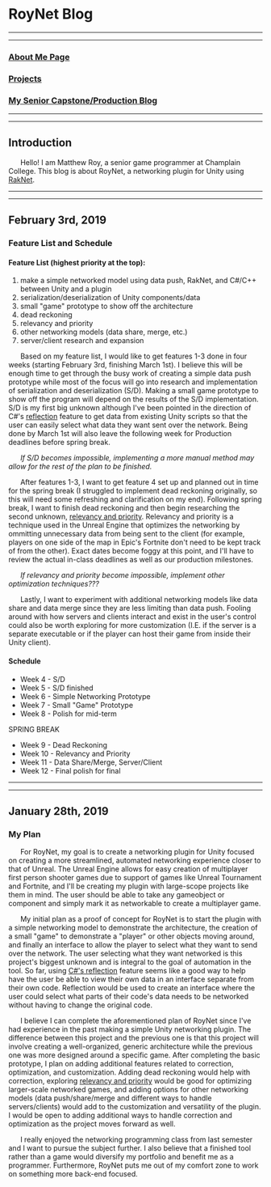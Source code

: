 # RoyNet Blog

---
---

### [About Me Page](https://matthewroy01.github.io/aboutme)

### [Projects](https://matthewroy01.github.io/index)

### [My Senior Capstone/Production Blog](https://matthewroy01.github.io/capstoneblog)

---
---

## Introduction

&nbsp;&nbsp;&nbsp;&nbsp;&nbsp;&nbsp;Hello! I am Matthew Roy, a senior game programmer at Champlain College. This blog is about RoyNet, a networking plugin for Unity using [RakNet](http://www.jenkinssoftware.com/index.html).

---
---

## February 3rd, 2019
### Feature List and Schedule

#### Feature List (highest priority at the top):

1. make a simple networked model using data push, RakNet, and C#/C++ between Unity and a plugin
2. serialization/deserialization of Unity components/data
3. small "game" prototype to show off the architecture
4. dead reckoning
5. relevancy and priority
6. other networking models (data share, merge, etc.)
7. server/client research and expansion

&nbsp;&nbsp;&nbsp;&nbsp;&nbsp;&nbsp;Based on my feature list, I would like to get features 1-3 done in four weeks (starting February 3rd, finishing March 1st). I believe this will be enough time to get through the busy work of creating a simple data push prototype while most of the focus will go into research and implementation of serialization and deserialization (S/D). Making a small game prototype to show off the program will depend on the results of the S/D implementation. S/D is my first big unknown although I've been pointed in the direction of C#'s [reflection](https://www.tutorialspoint.com/csharp/csharp_reflection.htm) feature to get data from existing Unity scripts so that the user can easily select what data they want sent over the network. Being done by March 1st will also leave the following week for Production deadlines before spring break.

&nbsp;&nbsp;&nbsp;&nbsp;&nbsp;&nbsp;*If S/D becomes impossible, implementing a more manual method may allow for the rest of the plan to be finished.*

&nbsp;&nbsp;&nbsp;&nbsp;&nbsp;&nbsp;After features 1-3, I want to get feature 4 set up and planned out in time for the spring break (I struggled to implement dead reckoning originally, so this will need some refreshing and clarification on my end). Following spring break, I want to finish dead reckoning and then begin researching the second unknown, [relevancy and priority](https://docs.unrealengine.com/en-US/Gameplay/Networking/Actors/Relevancy). Relevancy and priority is a technique used in the Unreal Engine that optimizes the networking by ommitting unnecessary data from being sent to the client (for example, players on one side of the map in Epic's Fortnite don't need to be kept track of from the other). Exact dates become foggy at this point, and I'll have to review the actual in-class deadlines as well as our production milestones.

&nbsp;&nbsp;&nbsp;&nbsp;&nbsp;&nbsp;*If relevancy and priority become impossible, implement other optimization techniques???*

&nbsp;&nbsp;&nbsp;&nbsp;&nbsp;&nbsp;Lastly, I want to experiment with additional networking models like data share and data merge since they are less limiting than data push. Fooling around with how servers and clients interact and exist in the user's control could also be worth exploring for more customization (I.E. if the server is a separate executable or if the player can host their game from inside their Unity client).

#### Schedule

* Week 4 - S/D
* Week 5 - S/D finished
* Week 6 - Simple Networking Prototype
* Week 7 - Small "Game" Prototype
* Week 8 - Polish for mid-term

SPRING BREAK

* Week 9 - Dead Reckoning
* Week 10 - Relevancy and Priority
* Week 11 - Data Share/Merge, Server/Client
* Week 12 - Final polish for final

---
---

## January 28th, 2019
### My Plan

&nbsp;&nbsp;&nbsp;&nbsp;&nbsp;&nbsp;For RoyNet, my goal is to create a networking plugin for Unity focused on creating a more streamlined, automated networking experience closer to that of Unreal. The Unreal Engine allows for easy creation of multiplayer first person shooter games due to support of games like Unreal Tournament and Fortnite, and I'll be creating my plugin with large-scope projects like them in mind. The user should be able to take any gameobject or component and simply mark it as networkable to create a multiplayer game.

&nbsp;&nbsp;&nbsp;&nbsp;&nbsp;&nbsp;My initial plan as a proof of concept for RoyNet is to start the plugin with a simple networking model to demonstrate the architecture, the creation of a small "game" to demonstrate a "player" or other objects moving around, and finally an interface to allow the player to select what they want to send over the network. The user selecting what they want networked is this project's biggest unknown and is integral to the goal of automation in the tool. So far, using [C#'s reflection](https://www.tutorialspoint.com/csharp/csharp_reflection.htm) feature seems like a good way to help have the user be able to view their own data in an interface separate from their own code. Reflection would be used to create an interface where the user could select what parts of their code's data needs to be networked without having to change the original code.

&nbsp;&nbsp;&nbsp;&nbsp;&nbsp;&nbsp;I believe I can complete the aforementioned plan of RoyNet since I've had experience in the past making a simple Unity networking plugin. The difference between this project and the previous one is that this project will involve creating a well-organized, generic architecture while the previous one was more designed around a specific game. After completing the basic prototype, I plan on adding additional features related to correction, optimization, and customization. Adding dead reckoning would help with correction, exploring [relevancy and priority](https://docs.unrealengine.com/en-US/Gameplay/Networking/Actors/Relevancy) would be good for optimizing larger-scale networked games, and adding options for other networking models (data push/share/merge and different ways to handle servers/clients) would add to the customization and versatility of the plugin. I would be open to adding additional ways to handle correction and optimization as the project moves forward as well.

&nbsp;&nbsp;&nbsp;&nbsp;&nbsp;&nbsp;I really enjoyed the networking programming class from last semester and I want to pursue the subject further. I also believe that a finished tool rather than a game would diversify my portfolio and benefit me as a programmer. Furthermore, RoyNet puts me out of my comfort zone to work on something more back-end focused.
